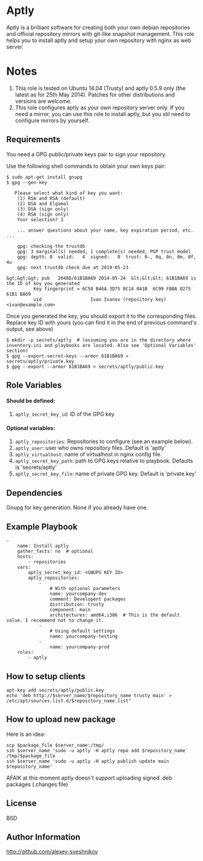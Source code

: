 Aptly
========

Aptly is a brilliant software for creating both your own debian repositories and official repository mirrors with git-like snapshot management. This role helps you to install aptly and setup your own repository with nginx as web server.


Notes
=====

1. This role is tested on Ubuntu 14.04 (Trusty) and aptly 0.5.9 only (the latest as for 25th May 2014). Patches for other distributions and versions are welcome.
1. This role configures aptly as your own repository server only. If you need a mirror, you can use this role to install aptly, but you stil need to configure mirrors by yourself.


Requirements
------------

You need a GPG public/private keys pair to sign your repository.

Use the following shell commands to obtain your own keys pair:

    $ sudo apt-get install gnupg
    $ gpg --gen-key

       Please select what kind of key you want:
        (1) RSA and RSA (default)
        (2) DSA and Elgamal
        (3) DSA (sign only)
        (4) RSA (sign only)
        Your selection? 3

        ... answer questions about your name, key expiration period, etc. ...

        gpg: checking the trustdb
        gpg: 3 marginal(s) needed, 1 complete(s) needed, PGP trust model
        gpg: depth: 0  valid:   4  signed:   0  trust: 0-, 0q, 0n, 0m, 0f, 4u
        gpg: next trustdb check due at 2019-05-23

    &gt;&gt;&gt; pub   2048D/61B1BA69 2014-05-24  &lt;&lt;&lt; 61B1BA69 is the ID of key you generated
              Key fingerprint = 6C50 B46A 3D75 0C14 041B  6C99 FBBA 0275 61B1 BA69
              uid                  Ivan Ivanov (repository key) <ivan@example.com>

Once you generated the key, you should export it to the corresponding files. Replace key ID with yours (you can find it in the end of previous command's output, see above)

    $ mkdir -p secrets/aptly  # (assuming you are in the directory where inventory.ini and playbooks are located. Also see 'Optional Variables' section)
    $ gpg --export-secret-keys --armor 61B1BA69 > secrets/aptly/private.key
    $ gpg --export --armor 61B1BA69 > secrets/aptly/public.key


Role Variables
--------------

#### Should be defined:

1. `aptly_secret_key_id`: ID of the GPG key

#### Optional variables:

1. `aptly_repositories`: Repositories to configure (see an example below).
1. `aptly_user`: user who owns repository files. Default is 'aptly'
1. `aptly_virtualhost`: name of virtualhost in nginx config file.
1. `aptly_secret_key_path`: path to GPG keys relative to playbook. Defaults is 'secrets/aptly'
1. `aptly_secret_key_file`: name of private GPG key. Default is 'private.key'


Dependencies
------------

Gnupg for key generation. None if you already have one.


Example Playbook
-------------------------

    -
        name: Install aptly
        gather_facts: no  # optional
        hosts:
            - repositories
        vars:
            aptly_secret_key_id: <GNUPG KEY ID>
            aptly_repositories:
                - 
                    # With optional parameters
                    name: yourcompany-dev
                    comment: Developent packages
                    distribution: trusty
                    component: main
                    architectures: amd64,i386  # This is the default value. I recommend not to change it.
                -
                    # Using default settings
                    name: yourcompany-testing
                -
                    name: yourcompany-prod
        roles:
            - aptly


How to setup clients
--------------------

```shell
apt-key add secrets/aptly/public.key
echo 'deb http://$server_name/$repository_name trusty main' > /etc/apt/sources.list.d/$repository_name.list"
```

How to upload new package
-------------------------
Here is an idea:

```shell
scp $package_file $server_name:/tmp/
ssh $server_name 'sudo -u aptly -H aptly repo add $repository_name` /tmp/$package_file
ssh $server_name 'sudo -u aptly -H aptly publish update main $repository_name'
```

AFAIK at this moment aptly doesn't support uploading signed .deb packages (.changes file)


License
-------

BSD

Author Information
------------------

http://github.com/alexey-sveshnikov
